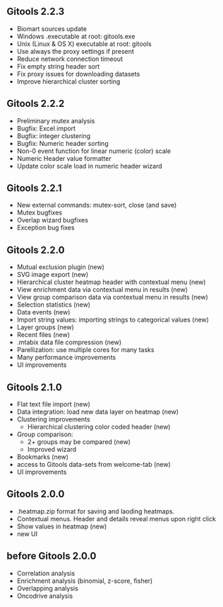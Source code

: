 Gitools 2.2.3
------------------------------------------------------------
* Biomart sources update
* Windows .executable at root: gitools.exe
* Unix (Linux & OS X) executable at root: gitools
* Use always the proxy settings if present
* Reduce network connection timeout
* Fix empty string header sort
* Fix proxy issues for downloading datasets
* Improve hierarchical cluster sorting

Gitools 2.2.2
------------------------------------------------------------
* Preliminary mutex analysis
* Bugfix: Excel import
* Bugfix: integer clustering
* Bugfix: Numeric header sorting
* Non-0 event function for linear numeric (color) scale
* Numeric Header value formatter
* Update color scale load in numeric header wizard

Gitools 2.2.1
-------------------------------------------------------------
* New external commands: mutex-sort, close (and save)
* Mutex bugfixes
* Overlap wizard bugfixes
* Exception bug fixes

Gitools 2.2.0
-------------------------------------------------------------
* Mutual exclusion plugin (new)
* SVG image export (new)
* Hierarchical cluster heatmap header with contextual menu (new)
* View enrichment data via contextual menu in results (new)
* View group comparison data via contextual menu in results (new)
* Selection statistics (new)
* Data events (new)
* Import string values: importing strings to categorical values (new)
* Layer groups (new)
* Recent files (new)
* .mtabix data file compression (new)
* Parellization: use multiple cores for many tasks
* Many performance improvements
* UI improvements


Gitools 2.1.0
-------------------------------------------------------------
* Flat text file import (new)
* Data integration: load new data layer on heatmap (new)
* Clustering improvements
    * Hierarchical clustering color coded header (new)
* Group comparison:
    * 2+ groups may be compared (new)
    * Improved wizard
* Bookmarks (new)
* access to Gitools data-sets from welcome-tab (new)
* UI improvements

Gitools 2.0.0
-------------------------------------------------------------
* .heatmap.zip format for saving and laoding heatmaps.
* Contextual menus. Header and details reveal menus upon right click
* Show values in heatmap (new)
* new UI


before Gitools 2.0.0
-------------------------------------------------------------
* Correlation analysis
* Enrichment analysis (binomial, z-score, fisher)
* Overlapping analysis
* Oncodrive analysis
